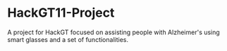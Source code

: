 # HackGT11-Project
A project for HackGT focused on assisting people with Alzheimer's using smart glasses and a set of functionalities.
